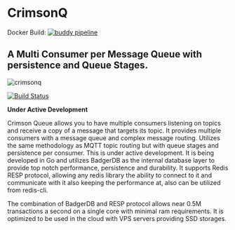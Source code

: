 
# CrimsonQ
Docker Build: [![buddy pipeline](https://app.buddy.works/ywadi85/crimsonq/pipelines/pipeline/373325/badge.svg?token=463c4f343893f85c5056a16ba6da1379079553b6b7a950b7ba9d643591fcb0d2 "buddy pipeline")](https://app.buddy.works/ywadi85/crimsonq/pipelines/pipeline/373325)
## A Multi Consumer per Message Queue with persistence and Queue Stages.
![crimsonq](https://github.com/ywadi/crimsonq/raw/main/assets/logo.png)

[![Build Status](https://travis-ci.org/joemccann/dillinger.svg?branch=master)](https://travis-ci.org/joemccann/dillinger)

 __Under Active Development__
 
Crimson Queue allows you to have multiple consumers listening on topics and receive a copy of a message that targets its topic. It provides multiple consumers with a message queue and complex message routing. Utilizes the same methodology as MQTT topic routing but with queue stages and persistence per consumer. This is under active development. It is being developed in Go and utilizes BadgerDB as the internal database layer to provide top notch performance, persistence and durability. It supports Redis RESP protocol, allowing any redis library the ability to connect to it and communicate with it also keeping the performance at, also can be utilized from redis-cli. 

The combination of BadgerDB and RESP protocol allows near 0.5M transactions a second on a single core with minimal ram requirements. It is optimized to be used in the cloud with VPS servers providing SSD storages. 
